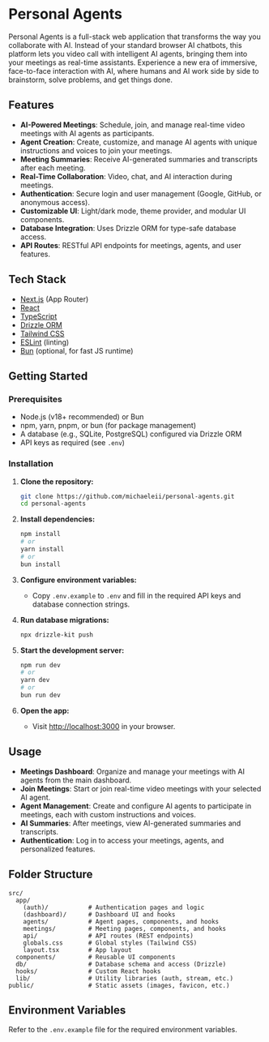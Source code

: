 # Personal Agents

Personal Agents is a full-stack web application that transforms the way you collaborate with AI. Instead of your standard browser AI chatbots, this platform lets you video call with intelligent AI agents, bringing them into your meetings as real-time assistants. Experience a new era of immersive, face-to-face interaction with AI, where humans and AI work side by side to brainstorm, solve problems, and get things done.

## Features

- **AI-Powered Meetings**: Schedule, join, and manage real-time video meetings with AI agents as participants.
- **Agent Creation**: Create, customize, and manage AI agents with unique instructions and voices to join your meetings.
- **Meeting Summaries**: Receive AI-generated summaries and transcripts after each meeting.
- **Real-Time Collaboration**: Video, chat, and AI interaction during meetings.
- **Authentication**: Secure login and user management (Google, GitHub, or anonymous access).
- **Customizable UI**: Light/dark mode, theme provider, and modular UI components.
- **Database Integration**: Uses Drizzle ORM for type-safe database access.
- **API Routes**: RESTful API endpoints for meetings, agents, and user features.

## Tech Stack

- [Next.js](https://nextjs.org/) (App Router)
- [React](https://react.dev/)
- [TypeScript](https://www.typescriptlang.org/)
- [Drizzle ORM](https://orm.drizzle.team/)
- [Tailwind CSS](https://tailwindcss.com/)
- [ESLint](https://eslint.org/) (linting)
- [Bun](https://bun.sh/) (optional, for fast JS runtime)

## Getting Started

### Prerequisites

- Node.js (v18+ recommended) or Bun
- npm, yarn, pnpm, or bun (for package management)
- A database (e.g., SQLite, PostgreSQL) configured via Drizzle ORM
- API keys as required (see `.env`)

### Installation

1. **Clone the repository:**

   ```bash
   git clone https://github.com/michaeleii/personal-agents.git
   cd personal-agents
   ```

2. **Install dependencies:**

   ```bash
   npm install
   # or
   yarn install
   # or
   bun install
   ```

3. **Configure environment variables:**

   - Copy `.env.example` to `.env` and fill in the required API keys and database connection strings.

4. **Run database migrations:**

   ```bash
   npx drizzle-kit push
   ```

5. **Start the development server:**

   ```bash
   npm run dev
   # or
   yarn dev
   # or
   bun run dev
   ```

6. **Open the app:**
   - Visit [http://localhost:3000](http://localhost:3000) in your browser.

## Usage

- **Meetings Dashboard**: Organize and manage your meetings with AI agents from the main dashboard.
- **Join Meetings**: Start or join real-time video meetings with your selected AI agent.
- **Agent Management**: Create and configure AI agents to participate in meetings, each with custom instructions and voices.
- **AI Summaries**: After meetings, view AI-generated summaries and transcripts.
- **Authentication**: Log in to access your meetings, agents, and personalized features.

## Folder Structure

```
src/
  app/
    (auth)/           # Authentication pages and logic
    (dashboard)/      # Dashboard UI and hooks
    agents/           # Agent pages, components, and hooks
    meetings/         # Meeting pages, components, and hooks
    api/              # API routes (REST endpoints)
    globals.css       # Global styles (Tailwind CSS)
    layout.tsx        # App layout
  components/         # Reusable UI components
  db/                 # Database schema and access (Drizzle)
  hooks/              # Custom React hooks
  lib/                # Utility libraries (auth, stream, etc.)
public/               # Static assets (images, favicon, etc.)
```

## Environment Variables

Refer to the `.env.example` file for the required environment variables.
